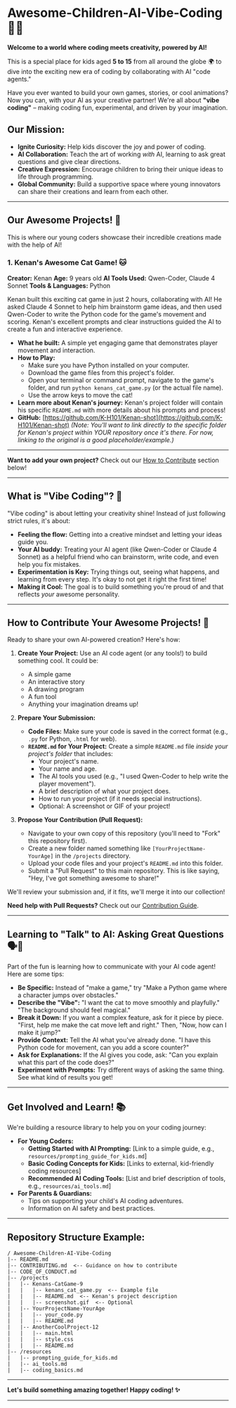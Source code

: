 # Awesome-Children-AI-Vibe-Coding 🚀✨

**Welcome to a world where coding meets creativity, powered by AI!**

This is a special place for kids aged **5 to 15** from all around the globe 🌍 to dive into the exciting new era of coding by collaborating with AI "code agents."

Have you ever wanted to build your own games, stories, or cool animations? Now you can, with your AI as your creative partner! We're all about **"vibe coding"** – making coding fun, experimental, and driven by your imagination.

## Our Mission:

*   **Ignite Curiosity:** Help kids discover the joy and power of coding.
*   **AI Collaboration:** Teach the art of working *with* AI, learning to ask great questions and give clear directions.
*   **Creative Expression:** Encourage children to bring their unique ideas to life through programming.
*   **Global Community:** Build a supportive space where young innovators can share their creations and learn from each other.

---

## Our Awesome Projects! 🌟

This is where our young coders showcase their incredible creations made with the help of AI!

### 1. Kenan's Awesome Cat Game! 🐱

**Creator:** Kenan
**Age:** 9 years old
**AI Tools Used:** Qwen-Coder, Claude 4 Sonnet
**Tools & Languages:** Python

Kenan built this exciting cat game in just 2 hours, collaborating with AI! He asked Claude 4 Sonnet to help him brainstorm game ideas, and then used Qwen-Coder to write the Python code for the game's movement and scoring. Kenan's excellent prompts and clear instructions guided the AI to create a fun and interactive experience.

*   **What he built:** A simple yet engaging game that demonstrates player movement and interaction.
*   **How to Play:**
    *   Make sure you have Python installed on your computer.
    *   Download the game files from this project's folder.
    *   Open your terminal or command prompt, navigate to the game's folder, and run `python kenans_cat_game.py` (or the actual file name).
    *   Use the arrow keys to move the cat!
*   **Learn more about Kenan's journey:** Kenan's project folder will contain his specific `README.md` with more details about his prompts and process!
*   **GitHub:** [https://github.com/K-H101/Kenan-shot](https://github.com/K-H101/Kenan-shot) *(Note: You'll want to link directly to the *specific folder* for Kenan's project within YOUR repository once it's there. For now, linking to the original is a good placeholder/example.)*

---

**Want to add your own project?** Check out our [How to Contribute](#how-to-contribute-your-awesome-projects) section below!

---

## What is "Vibe Coding"? 🤔

"Vibe coding" is about letting your creativity shine! Instead of just following strict rules, it's about:

*   **Feeling the flow:** Getting into a creative mindset and letting your ideas guide you.
*   **Your AI buddy:** Treating your AI agent (like Qwen-Coder or Claude 4 Sonnet) as a helpful friend who can brainstorm, write code, and even help you fix mistakes.
*   **Experimentation is Key:** Trying things out, seeing what happens, and learning from every step. It's okay to not get it right the first time!
*   **Making it Cool:** The goal is to build something you're proud of and that reflects *your* awesome personality.

---

## How to Contribute Your Awesome Projects! 🎉

Ready to share your own AI-powered creation? Here's how:

1.  **Create Your Project:** Use an AI code agent (or any tools!) to build something cool. It could be:
    *   A simple game
    *   An interactive story
    *   A drawing program
    *   A fun tool
    *   Anything your imagination dreams up!

2.  **Prepare Your Submission:**
    *   **Code Files:** Make sure your code is saved in the correct format (e.g., `.py` for Python, `.html` for web).
    *   **`README.md` for Your Project:** Create a simple `README.md` file *inside your project's folder* that includes:
        *   Your project's name.
        *   Your name and age.
        *   The AI tools you used (e.g., "I used Qwen-Coder to help write the player movement").
        *   A brief description of what your project does.
        *   How to run your project (if it needs special instructions).
        *   Optional: A screenshot or GIF of your project!

3.  **Propose Your Contribution (Pull Request):**
    *   Navigate to your own copy of this repository (you'll need to "Fork" this repository first).
    *   Create a new folder named something like `[YourProjectName-YourAge]` in the `/projects` directory.
    *   Upload your code files and your project's `README.md` into this folder.
    *   Submit a "Pull Request" to this main repository. This is like saying, "Hey, I've got something awesome to share!"

We'll review your submission and, if it fits, we'll merge it into our collection!

**Need help with Pull Requests?** Check out our [Contribution Guide](#contributing-guide).

---

## Learning to "Talk" to AI: Asking Great Questions 🗣️🤖

Part of the fun is learning how to communicate with your AI code agent! Here are some tips:

*   **Be Specific:** Instead of "make a game," try "Make a Python game where a character jumps over obstacles."
*   **Describe the "Vibe":** "I want the cat to move smoothly and playfully." "The background should feel magical."
*   **Break it Down:** If you want a complex feature, ask for it piece by piece. "First, help me make the cat move left and right." Then, "Now, how can I make it jump?"
*   **Provide Context:** Tell the AI what you've already done. "I have this Python code for movement, can you add a score counter?"
*   **Ask for Explanations:** If the AI gives you code, ask: "Can you explain what this part of the code does?"
*   **Experiment with Prompts:** Try different ways of asking the same thing. See what kind of results you get!

---

## Get Involved and Learn! 📚

We're building a resource library to help you on your coding journey:

*   **For Young Coders:**
    *   **Getting Started with AI Prompting:** [Link to a simple guide, e.g., `resources/prompting_guide_for_kids.md`]
    *   **Basic Coding Concepts for Kids:** [Links to external, kid-friendly coding resources]
    *   **Recommended AI Coding Tools:** [List and brief description of tools, e.g., `resources/ai_tools.md`]
*   **For Parents & Guardians:**
    *   Tips on supporting your child's AI coding adventures.
    *   Information on AI safety and best practices.

---

## Repository Structure Example:

```
/ Awesome-Children-AI-Vibe-Coding
|-- README.md
|-- CONTRIBUTING.md  <-- Guidance on how to contribute
|-- CODE_OF_CONDUCT.md
|-- /projects
|   |-- Kenans-CatGame-9
|   |   |-- kenans_cat_game.py  <-- Example file
|   |   |-- README.md  <-- Kenan's project description
|   |   |-- screenshot.gif  <-- Optional
|   |-- YourProjectName-YourAge
|   |   |-- your_code.py
|   |   |-- README.md
|   |-- AnotherCoolProject-12
|   |   |-- main.html
|   |   |-- style.css
|   |   |-- README.md
|-- /resources
|   |-- prompting_guide_for_kids.md
|   |-- ai_tools.md
|   |-- coding_basics.md
```

---

**Let's build something amazing together! Happy coding! ✨**

---
